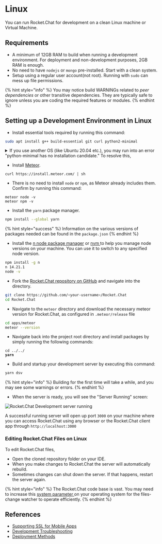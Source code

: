 # Linux

You can run Rocket.Chat for development on a clean Linux machine or Virtual Machine.

## Requirements

* A minimum of 12GB RAM to build when running a development environment. For deployment and non-development purposes, 2GB RAM is enough.
* No need to have `nodejs` or `mongo` pre-installed. Start with a clean system.
* Setup using a regular user account(not root). Running with `sudo` can mess up file permissions.

{% hint style="info" %}
You may notice build WARNINGs related to _peer dependencies_ or other transitive dependencies. They are typically safe to ignore unless you are coding the required features or modules.
{% endhint %}

## Setting up a Development Environment in Linux

* Install essential tools required by running this command:

```bash
sudo apt install g++ build-essential git curl python2-minimal
```

<details>

<summary>If you use another OS (like Ubuntu 20.04 etc.), you may run into an error "python-minimal has no installation candidate." To  resolve this,</summary>

* Install `software-properties-common`

```
sudo apt-get install software-properties-common
```

`software-properties-common` package is an alternate one for `python-software-properties`.

for <= 12.04

```
sudo apt-get install python-software-properties
```

for >= 12.10

```
sudo apt-get install software-properties-common
```

</details>

* Install [Meteor](https://www.meteor.com/install).

```
curl https://install.meteor.com/ | sh
```

* There is no need to install `node` or `npm`, as Meteor already includes them. Confirm by running this command:

```
meteor node -v
meteor npm -v
```

* Install the `yarn` package manager.&#x20;

```bash
npm install --global yarn
```

{% hint style="success" %}
Information on the various versions of packages needed can be found in the `package.json`
{% endhint %}

* Install the [n node package manager](https://www.npmjs.com/package/n) or [nvm ](https://github.com/nvm-sh/nvm)to help you manage node versions on your machine. You can use it to switch to any specified node version.

```bash
npm install -g n
n 14.21.1
node -v
```

* Fork the [Rocket.Chat repository on GitHub](https://github.com/RocketChat/Rocket.Chat) and navigate into the directory.

```bash
git clone https://github.com/<your-username>/Rocket.Chat
cd Rocket.Chat
```

* Navigate to the `meteor` directory and download the necessary meteor version for Rocket.Chat, as configured in `.meteor/release` file

```bash
cd apps/meteor
meteor --version
```

* Navigate back into the project root directory and install packages by simply running the following commands:

<pre class="language-bash"><code class="lang-bash">cd ../../
<strong>yarn
</strong></code></pre>

* Build and startup your development server by executing this command:

```bash
yarn dsv
```

{% hint style="info" %}
Building for the first time will take a while, and you may see some warnings or errors.
{% endhint %}

* When the server is ready, you will see the "Server Running" screen:

![Rocket.Chat Development server running](<../../.gitbook/assets/Rocket.Chat Development server running>)

A successful running server will open up port `3000` on your machine where you can access Rocket.Chat using any browser or the Rocket.Chat client app through `http://localhost:3000`

### Editing Rocket.Chat Files on Linux

To edit Rocket.Chat files,

* Open the cloned repository folder on your IDE.
* When you make changes to Rocket.Chat the server will automatically rebuild.
* Sometimes changes can shut down the server. If that happens, restart the server again.

{% hint style="info" %}
The Rocket.Chat code base is vast. You may need to increase this [system parameter ](https://github.com/meteor/docs/blob/master/long-form/file-change-watcher-efficiency.md)on your operating system for the files-change watcher to operate efficiently.
{% endhint %}

## References

* [Supporting SSL for Mobile Apps](../../open-source-projects/mobile-app/supporting-ssl-for-development-on-rocket.chat.md)
* [Development Troubleshooting](../../contribute-to-rocket.chat/ways-to-contribute/developing/troubleshooting.md)
* [Deployment Methods](linux.md)


